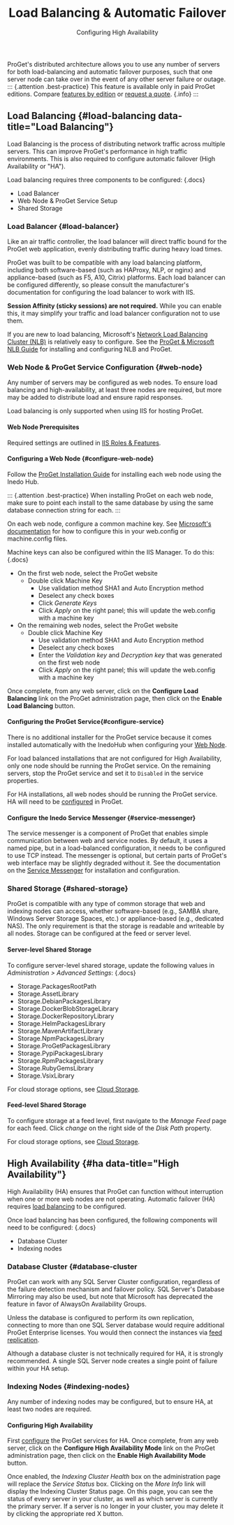 ﻿---
title: Load Balancing & Automatic Failover
subtitle: Configuring High Availability
sequence: 400
keywords: proget, installation
show-headings-in-nav: true
---

ProGet's distributed architecture allows you to use any number of servers for both load-balancing and automatic failover purposes, such that one server node can take over in the event of any other server failure or outage.
::: {.attention .best-practice}
This feature is available only in paid ProGet editions. Compare [features by edition](/docs/proget/administration/license) or [request a quote](https://inedo.com/proget/pricing/request-quote). {.info}
:::

## Load Balancing {#load-balancing data-title="Load Balancing"}

Load Balancing is the process of distributing network traffic across multiple servers. This can improve ProGet's performance in high traffic environments. This is also required to configure automatic failover (High Availability or "HA"). 

Load balancing requires three components to be configured:
{.docs}
- Load Balancer
- Web Node & ProGet Service Setup
- Shared Storage

### Load Balancer {#load-balancer}

Like an air traffic controller, the load balancer will direct traffic bound for the ProGet web application, evenly distributing traffic during heavy load times.

ProGet was built to be compatible with any load balancing platform, including both software-based (such as HAProxy, NLP, or nginx) and appliance-based (such as F5, A10, Citrix) platforms. Each load balancer can be configured differently, so please consult the manufacturer's documentation for configuring the load balancer to work with IIS.

**Session Affinity (sticky sessions) are not required.** While you can enable this, it may simplify your traffic and load balancer configuration not to use them.

If you are new to load balancing, Microsoft's [Network Load Balancing Cluster (NLB)](https://technet.microsoft.com/en-us/library/cc771008.aspx) is relatively easy to configure. See the [ProGet & Microsoft NLB Guide](/docs/proget/installation/installation-guide/load-balanced) for installing and configuring NLB and ProGet.


### Web Node & ProGet Service Configuration {#web-node}

Any number of servers may be configured as web nodes. To ensure load balancing and high-availability, at least three nodes are required, but more may be added to distribute load and ensure rapid responses.

Load balancing is only supported when using IIS for hosting ProGet.

#### Web Node Prerequisites

Required settings are outlined in [IIS Roles & Features](/docs/various/iis/roles-and-features).

#### Configuring a Web Node {#configure-web-node}

Follow the [ProGet Installation Guide](/docs/proget/installation/installation-guide) for installing each web node using the Inedo Hub. 

::: {.attention .best-practice}
When installing ProGet on each web node, make sure to point each install to the same database by using the same database connection string for each.
:::

On each web node, configure a common machine key. See [Microsoft's documentation](https://msdn.microsoft.com/library/w8h3skw9(v=vs.100).aspx) for how to configure this in your web.config or machine.config files.

Machine keys can also be configured within the IIS Manager. To do this:
{.docs}
- On the first web node, select the ProGet website
  - Double click Machine Key
    - Use validation method SHA1 and Auto Encryption method
    - Deselect any check boxes 
    - Click _Generate Keys_
    - Click _Apply_ on the right panel; this will update the web.config with a machine key
- On the remaining web nodes, select the ProGet website
  - Double click Machine Key
    - Use validation method SHA1 and Auto Encryption method
    - Deselect any check boxes 
    - Enter the _Validation key_ and _Decryption key_ that was generated on the first web node 
    - Click _Apply_ on the right panel; this will update the web.config with a machine key

Once complete, from any web server, click on the **Configure Load Balancing** link on the ProGet administration page, then click on the **Enable Load Balancing** button.

#### Configuring the ProGet Service{#configure-service}

There is no additional installer for the ProGet service because it comes installed automatically with the InedoHub when configuring your [Web Node](#configure-web-node).

For load balanced installations that are not configured for High Availability, only one node should be running the ProGet service. On the remaining servers, stop the ProGet service and set it to `Disabled` in the service properties.

For HA installations, all web nodes should be running the ProGet service. HA will need to be [configured](#indexing-nodes) in ProGet.

#### Configure the Inedo Service Messenger {#service-messenger}

The service messenger is a component of ProGet that enables simple communication between web and service nodes. By default, it uses a named pipe, but in a load-balanced configuration, it needs to be configured to use TCP instead. The messenger is optional, but certain parts of ProGet's web interface may be slightly degraded without it. See the documentation on the [Service Messenger](/docs/proget/installation/installation-guide/service-messenger) for installation and configuration.

### Shared Storage {#shared-storage}

ProGet is compatible with any type of common storage that web and indexing nodes can access, whether software-based (e.g., SAMBA share, Windows Server Storage Spaces, etc.) or appliance-based (e.g., dedicated NAS). The only requirement is that the storage is readable and writeable by all nodes. Storage can be configured at the feed or server level.

#### Server-level Shared Storage

To configure server-level shared storage, update the following values in _Administration > Advanced Settings_:
{.docs}
- Storage.PackagesRootPath
- Storage.AssetLibrary
- Storage.DebianPackagesLibrary
- Storage.DockerBlobStorageLibrary
- Storage.DockerRepositoryLibrary
- Storage.HelmPackagesLibrary
- Storage.MavenArtifactLibrary
- Storage.NpmPackagesLibrary
- Storage.ProGetPackagesLibrary
- Storage.PypiPackagesLibrary
- Storage.RpmPackagesLibrary
- Storage.RubyGemsLibrary
- Storage.VsixLibrary

For cloud storage options, see [Cloud Storage](/docs/proget/advanced/cloud-storage).

#### Feed-level Shared Storage

To configure storage at a feed level, first navigate to the _Manage Feed_ page for each feed. Click _change_ on the right side of the _Disk Path_ property.

For cloud storage options, see [Cloud Storage](/docs/proget/advanced/cloud-storage).

## High Availability {#ha data-title="High Availability"}

High Availability (HA) ensures that ProGet can function without interruption when one or more web nodes are not operating. Automatic failover (HA) requires [load balancing](#load-balancing) to be configured.

Once load balancing has been configured, the following components will need to be configured:
{.docs}
- Database Cluster
- Indexing nodes


### Database Cluster {#database-cluster

ProGet can work with any SQL Server Cluster configuration, regardless of the failure detection mechanism and failover policy. SQL Server's Database Mirroring may also be used, but note that Microsoft has deprecated the feature in favor of AlwaysOn Availability Groups. 

Unless the database is configured to perform its own replication, connecting to more than one SQL Server database would require additional ProGet Enterprise licenses. You would then connect the instances via [feed replication](/docs/proget/advanced/feed-replication).

Although a database cluster is not technically required for HA, it is strongly recommended. A single SQL Server node creates a single point of failure within your HA setup. 

### Indexing Nodes {#indexing-nodes}

Any number of indexing nodes may be configured, but to ensure HA, at least two nodes are required.

#### Configuring High Availability 

First [configure](#configure-service) the ProGet services for HA. Once complete, from any web server, click on the **Configure High Availability Mode** link on the ProGet administration page, then click on the **Enable High Availability Mode** button.

Once enabled, the *Indexing Cluster Health* box on the administration page will replace the *Service Status* box. Clicking on the *More Info* link will display the Indexing Cluster Status page. On this page, you can see the status of every server in your cluster, as well as which server is currently the primary server. If a server is no longer in your cluster, you may delete it by clicking the appropriate red X button.
